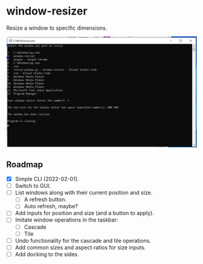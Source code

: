 # window-resizer

Resize a window to specific dimensions.

![Screenshot of the CLI window](ss.png)

## Roadmap
- [x] Simple CLI (2022-02-01).
- [ ] Switch to GUI.
- [ ] List windows along with their current position and size.
    - [ ] A refresh button.
    - [ ] Auto refresh, maybe?
- [ ] Add inputs for position and size (and a button to apply).
- [ ] Imitate window operations in the taskbar:
    - [ ] Cascade
    - [ ] Tile
- [ ] Undo functionality for the cascade and tile operations.
- [ ] Add common sizes and aspect ratios for size inputs.
- [ ] Add docking to the sides.